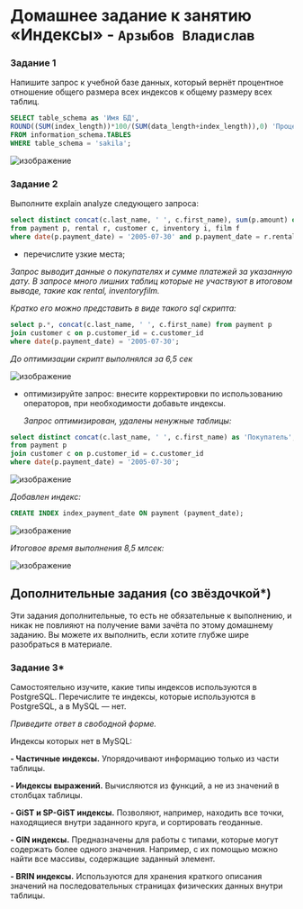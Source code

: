 # Домашнее задание к занятию «Индексы» - `Арзыбов Владислав`

### Задание 1

Напишите запрос к учебной базе данных, который вернёт процентное отношение общего размера всех индексов к общему размеру всех таблиц.
```sql
SELECT table_schema as 'Имя БД',
ROUND((SUM(index_length))*100/(SUM(data_length+index_length)),0) 'Процент'
FROM information_schema.TABLES
WHERE table_schema = 'sakila';
```

![изображение](https://github.com/user-attachments/assets/de31076e-cdc4-44be-894e-49e763868ae7)


### Задание 2

Выполните explain analyze следующего запроса:
```sql
select distinct concat(c.last_name, ' ', c.first_name), sum(p.amount) over (partition by c.customer_id, f.title)
from payment p, rental r, customer c, inventory i, film f
where date(p.payment_date) = '2005-07-30' and p.payment_date = r.rental_date and r.customer_id = c.customer_id and i.inventory_id = r.inventory_id
```
- перечислите узкие места;

*Запрос выводит данные о покупателях и сумме платежей за указанную дату. В запросе много лишних таблиц которые не участвуют в итоговом выводе, такие как rental, inventoryfilm.*

*Кратко его можно представить в виде такого sql скрипта:*

```sql
select p.*, concat(c.last_name, ' ', c.first_name) from payment p
join customer c on p.customer_id = c.customer_id
where date(p.payment_date) = '2005-07-30';
```

*До оптимизации скрипт выполнялся за 6,5 сек*

![изображение](https://github.com/user-attachments/assets/44374fea-2903-48e8-87b7-3be1d5dc4a9d)
 
- оптимизируйте запрос: внесите корректировки по использованию операторов, при необходимости добавьте индексы.

  *Запрос оптимизирован, удалены ненужные таблицы:*
  
```sql
select distinct concat(c.last_name, ' ', c.first_name) as 'Покупатель', sum(p.amount) over (partition by c.customer_id) as 'Сумма'
from payment p
join customer c on p.customer_id = c.customer_id
where date(p.payment_date) = '2005-07-30';
```

![изображение](https://github.com/user-attachments/assets/53e84e47-dca4-4923-b12d-93b9da1ae414)

  *Добавлен индекс:*

```sql
CREATE INDEX index_payment_date ON payment (payment_date);
```

![изображение](https://github.com/user-attachments/assets/23ea4beb-2f94-4f84-b203-eeabe6f9f905)

  *Итоговое время выполнения 8,5 млсек:*

  ![изображение](https://github.com/user-attachments/assets/bc3512ff-c226-4f9b-87ed-e2509545a4be)


## Дополнительные задания (со звёздочкой*)
Эти задания дополнительные, то есть не обязательные к выполнению, и никак не повлияют на получение вами зачёта по этому домашнему заданию. Вы можете их выполнить, если хотите глубже шире разобраться в материале.

### Задание 3*

Самостоятельно изучите, какие типы индексов используются в PostgreSQL. Перечислите те индексы, которые используются в PostgreSQL, а в MySQL — нет.

*Приведите ответ в свободной форме.*

Индексы которых нет в MySQL:

   **- Частичные индексы.** Упорядочивают информацию только из части таблицы.
    
   **- Индексы выражений.** Вычисляются из функций, а не из значений в столбцах таблицы.
    
   **- GiST и SP-GiST индексы.** Позволяют, например, находить все точки, находящиеся внутри заданного круга, и сортировать геоданные.
    
   **- GIN индексы.** Предназначены для работы с типами, которые могут содержать более одного значения. Например, с их помощью можно найти все массивы, содержащие заданный элемент.
    
   **- BRIN индексы.** Используются для хранения краткого описания значений на последовательных страницах физических данных внутри таблицы.

